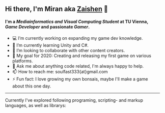 ## Hi there, I'm Miran aka [Zaishen][profilepage] 👋

#### I'm a _Mediainformatics and Visual Computing Student_ at TU Vienna, _Game Developer_ and passionate _Gamer_.  

- :computer: I’m currently working on expanding my game dev knowledge.
- 🌱 I’m currently learning Unity and C#.
- 👯 I’m looking to collaborate with other content creators.
- :battery: My goal for 2020: Creating and releasing my first game on various platforms.
- 💬 Ask me about anything code related, I'm always happy to help.
- 📫 How to reach me: soulfast333{at}gmail.com
- ⚡ Fun fact: I love growing my own bonsais, maybe I'll make a game about this one day.  

<hr>

Currently I've explored following programing, scripting- and markup languages, as well as librarys:
<!--<img align="left" alt="VS Code" width="26px" scr="" /> -->

[profilepage]: https://github.com/Zai-shen
